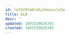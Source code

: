 ```yaml
---
id: lqfb29lm6tahi3nwssule3w
title: ELB
desc: ''
updated: 1691520626393
created: 1691520626393
---
```

